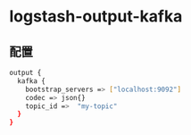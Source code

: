 # logstash-output-kafka

## 配置

```bash
output {
  kafka {
    bootstrap_servers => ["localhost:9092"]
    codec => json{}
    topic_id =>  "my-topic"
  }
}
```